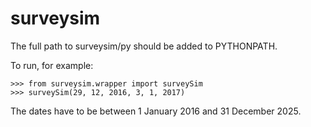 # surveysim

The full path to surveysim/py should be added to PYTHONPATH.

To run, for example:

	>>> from surveysim.wrapper import surveySim
	>>> surveySim(29, 12, 2016, 3, 1, 2017)

The dates have to be between 1 January 2016 and 31 December 2025.

